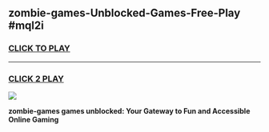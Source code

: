 
## zombie-games-Unblocked-Games-Free-Play #mql2i
<h3>
<a href="https://us.freeplayer.one?title=zombie-games&ref=9M">CLICK TO PLAY</a></h3>
<hr>

<h3>
<a href="https://us.freeplayer.one?title=zombie-games&ref=9M">CLICK 2 PLAY</a>
  
</h3>

<a href="https://us.freeplayer.one?title=zombie-games&ref=9M"><img src="https://clearcache.store/games.png"></a>


**zombie-games games unblocked: Your Gateway to Fun and Accessible Online Gaming**
